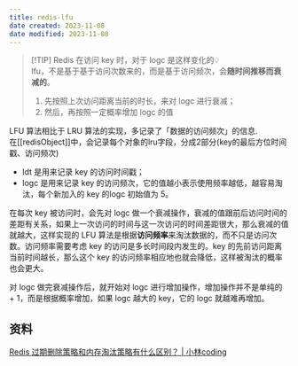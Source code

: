 ```yaml
---
title: redis-lfu
date created: 2023-11-08
date modified: 2023-11-08
---
```

> [!TIP] Redis 在访问 key 时，对于 logc 是这样变化的💡  
> lfu，不是基于基于访问次数来的，而是基于访问频次，会**随时间推移而衰减的**。
> 1. 先按照上次访问距离当前的时长，来对 logc 进行衰减；
> 2. 然后，再按照一定概率增加 logc 的值

LFU 算法相比于 LRU 算法的实现，多记录了「数据的访问频次」的信息.  
在[[redisObject]]中，会记录每个对象的lru字段，分成2部分(key的最后方位时间戳、访问频次)

- ldt 是用来记录 key 的访问时间戳；
- logc 是用来记录 key 的访问频次，它的值越小表示使用频率越低，越容易淘汰，每个新加入的 key 的logc 初始值为 5。

在每次 key 被访问时，会先对 logc 做一个衰减操作，衰减的值跟前后访问时间的差距有关系，如果上一次访问的时间与这一次访问的时间差距很大，那么衰减的值就越大，这样实现的 LFU 算法是根据**访问频率**来淘汰数据的，而不只是访问次数。访问频率需要考虑 key 的访问是多长时间段内发生的。key 的先前访问距离当前时间越长，那么这个 key 的访问频率相应地也就会降低，这样被淘汰的概率也会更大。

对 logc 做完衰减操作后，就开始对 logc 进行增加操作，增加操作并不是单纯的 + 1，而是根据概率增加，如果 logc 越大的 key，它的 logc 就越难再增加。

## 资料

[Redis 过期删除策略和内存淘汰策略有什么区别？ | 小林coding](https://xiaolincoding.com/redis/module/strategy.html#lru-%E7%AE%97%E6%B3%95%E5%92%8C-lfu-%E7%AE%97%E6%B3%95%E6%9C%89%E4%BB%80%E4%B9%88%E5%8C%BA%E5%88%AB)
